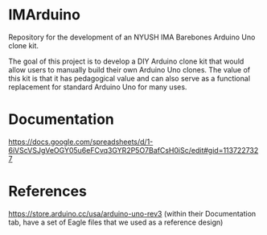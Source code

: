 # IMArduino
Repository for the development of an NYUSH IMA Barebones Arduino Uno clone kit.

The goal of this project is to develop a DIY Arduino clone kit that would allow users to manually build their own Arduino Uno clones. The value of this kit is that it has pedagogical value and can also serve as a functional replacement for standard Arduino Uno for many uses.

# Documentation

https://docs.google.com/spreadsheets/d/1-6iVScVSJgVeOGY05u6eFCvq3GYR2P5O7BafCsH0iSc/edit#gid=1137227327

# References

https://store.arduino.cc/usa/arduino-uno-rev3 (within their Documentation tab, have a set of Eagle files that we used as a reference design)

